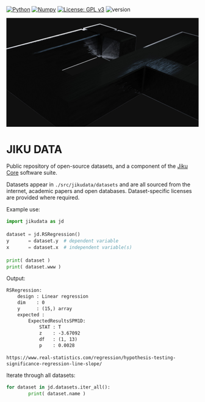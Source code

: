[![Python](https://img.shields.io/badge/Python-FFD43B?style=for-the-badge&logo=python&logoColor=blue)](https://www.python.org)
[![Numpy](https://img.shields.io/badge/Numpy-777BB4?style=for-the-badge&logo=numpy&logoColor=white)](https://numpy.org)
[![License: GPL v3](https://img.shields.io/badge/License-GPLv3-blue.svg)](https://www.gnu.org/licenses/gpl-3.0)
![version](https://img.shields.io/badge/version-0.1.3-blue)



<img src="jiku-core.jpg" alt="Markdown Monster icon" width="800">

# JIKU DATA

Public repository of open-source datasets, and a component of the [Jiku Core](https://jiku-core.org) software suite.



Datasets appear in `./src/jikudata/datasets` and are all sourced from the internet, academic papers and open databases. Dataset-specific licenses are provided where required.



Example use:

```python
import jikudata as jd

dataset = jd.RSRegression()
y       = dataset.y  # dependent variable
x       = dataset.x  # independent variable(s)

print( dataset )
print( dataset.www )


```

Output:

```
RSRegression:
    design : Linear regression
    dim    : 0
    y      : (15,) array
    expected : 
        ExpectedResultsSPM1D:
            STAT : T
            z    : -3.67092
            df   : (1, 13)
            p    : 0.0028
            
https://www.real-statistics.com/regression/hypothesis-testing-significance-regression-line-slope/
```





Iterate through all datasets:

```python
for dataset in jd.datasets.iter_all():
		print( dataset.name )
```

